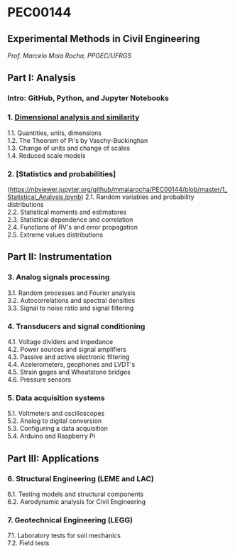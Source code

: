 #  PEC00144
## Experimental Methods in Civil Engineering

_Prof. Marcelo Maia Rocha, PPGEC/UFRGS_

## Part I: Analysis

### Intro: GitHub, Python, and Jupyter Notebooks

### 1.  [Dimensional analysis and similarity](https://nbviewer.jupyter.org/github/mmaiarocha/PEC00144/blob/master/1_Dimensional_Analysis.ipynb)
1.1. Quantities, units, dimensions   
1.2. The Theorem of Pi's by Vaschy-Buckinghan   
1.3. Change of units and change of scales   
1.4. Reduced scale models   

### 2.  [Statistics and probabilities]
(https://nbviewer.jupyter.org/github/mmaiarocha/PEC00144/blob/master/1_Statistical_Analysis.ipynb)
2.1. Random variables and probability distributions   
2.2. Statistical moments and estimatores   
2.3. Statistical dependence and correlation   
2.4. Functions of RV's and error propagation   
2.5. Extreme values distributions   

## Part II: Instrumentation

### 3.   Analog signals processing   
3.1. Random processes and Fourier analysis   
3.2. Autocorrelations and spectral densities   
3.3. Signal to noise ratio and signal filtering   

### 4.   Transducers and signal conditioning   
4.1. Voltage dividers and impedance   
4.2. Power sources and signal amplifiers   
4.3. Passive and active electronic filtering   
4.4. Acelerometers, geophones and LVDT's   
4.5. Strain gages and Wheatstone bridges   
4.6. Pressure sensors   

### 5.   Data acquisition systems   
5.1. Voltmeters and oscilloscopes   
5.2. Analog to digital conversion   
5.3. Configuring a data acquisition   
5.4. Arduino and Raspberry Pi   

## Part III: Applications

### 6.   Structural Engineering (LEME and LAC)   
6.1. Testing models and structural components   
6.2. Aerodynamic analysis for Civil Engineering   

### 7.   Geotechnical Engineering (LEGG)   
7.1. Laboratory tests for soil mechanics   
7.2. Field tests   
